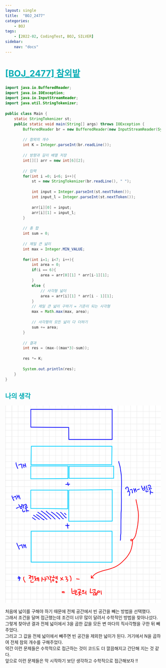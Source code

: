 ```yaml
---
layout: single
title:  "BOJ_2477"
categories: 
    - BOJ
tags: 
    - [2022-02, CodingTest, BOJ, SILVER]
sidebar:
    nav: "docs"
---
```


# <b><a style="color:#00adb5" href="https://www.acmicpc.net/problem/2477" target=_blank>[BOJ_2477] 참외밭</a></b>

```java
import java.io.BufferedReader;
import java.io.IOException;
import java.io.InputStreamReader;
import java.util.StringTokenizer;

public class Main {
    static StringTokenizer st;
    public static void main(String[] args) throws IOException {
        BufferedReader br = new BufferedReader(new InputStreamReader(System.in));

        // 참외의 개수
        int K = Integer.parseInt(br.readLine());

        // 방향과 길이 배열 저장
        int[][] arr = new int[6][2];

        // 입력
        for(int i =0; i<6; i++){
            st = new StringTokenizer(br.readLine(), " ");

            int input = Integer.parseInt(st.nextToken());
            int input_l = Integer.parseInt(st.nextToken());

            arr[i][0] = input;
            arr[i][1] = input_l;
        }

        // 총 합
        int sum = 0;

        // 제일 큰 넓이
        int max = Integer.MIN_VALUE;

        for(int i=1; i<7; i++){
            int area = 0;
            if(i == 6){
                area = arr[0][1] * arr[i-1][1];
            }
            else {
                // 사각형 넓이
                area = arr[i][1] * arr[i - 1][1];
            }
            // 제일 큰 넓이 구하기 = 기준이 되는 사각형
            max = Math.max(max, area);

            // 사각형의 모든 넓이 다 더하기
            sum += area;
        }

        // 결과
        int res = (max-((max*3)-sum));

        res *= K;

        System.out.println(res);
    }
}

```


## <b><a style="color:#00adb5">나의 생각</a></b>
<p align="center"><img src="./../../images/BOJ_2477.jpeg"></p>
처음에 넓이를 구해야 하기 때문에 전체 공간에서 빈 공간을 빼는 방법을 선택했다.<br>
그래서 조건을 달며 접근했는데 조건이 너무 많이 달려서 수학적인 방법을 찾아나섰다.<br>
그렇게 찾아낸 결과 전체 넓이에서 3을 곱한 값을 모든 변 마다의 직사각형을 구한 뒤 빼주었다.<br>
그리고 그 값을 전체 넓이에서 빼주면 빈 공간을 제외한 넓이가 된다. 거기에서 N을 곱하여 전체 참외 개수를 구해주었다.<br>
약간 이런 문제들은 수학적으로 접근하는 것이 코드도 더 깔끔해지고 간단해 지는 것 같다.<br>
앞으로 이런 문제들은 막 시작하기 보단 생각하고 수학적으로 접근해보자 !!